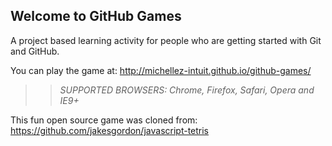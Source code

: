 ## Welcome to GitHub Games

A project based learning activity for people who are getting started with Git and GitHub.

You can play the game at: http://michellez-intuit.github.io/github-games/

>> _*SUPPORTED BROWSERS*: Chrome, Firefox, Safari, Opera and IE9+_

This fun open source game was cloned from: https://github.com/jakesgordon/javascript-tetris
